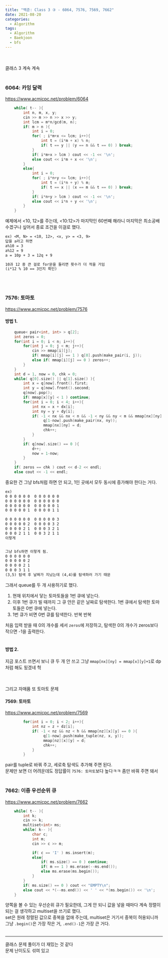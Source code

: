 ```yaml
---
title: "백준: Class 3 ③ - 6064, 7576, 7569, 7662"
date: 2021-08-20
categories:
  - Algorithm
tags:
  - Algorithm
  - Baekjoon
  - bfs
---
```


<br></br>
클래스 3 계속 계속
<br></br>

### 6064: 카잉 달력
https://www.acmicpc.net/problem/6064
```cpp
    while( t-- ){
        int n, m, x, y;
        cin >> m >> n >> x >> y;
        int lcm = m*n/gcd(m, n);
        if( m > n ){
            int i = 0;
            for( ; i*m+x <= lcm; i++){
                int t = (i*m + x) % n;
                if( t == y || (y == n && t == 0) ) break;
            }
            if( i*m+x > lcm ) cout << -1 << '\n';
            else cout << i*m + x << '\n';
        }
        else{
            int i = 0;
            for( ; i*n+y <= lcm; i++){
                int t = (i*n + y) % m;
                if( t == x || (x == m && t == 0) ) break;
            }
            if( i*n+y > lcm ) cout << -1 << '\n';
            else cout << i*n + y << '\n';
        }
    }
```
예제에서 <10, 12>를 주는데, <10:12>가 마지막인 60번째 해라니 마지막은 최소공배수겠구나 싶어서 종료 조건을 이걸로 했다.  
```md
ex) <M, N> = <10, 12>, <x, y> = <3, 9>
답을 a라고 하면
a%10 = 3
a%12 = 9
a = 10p + 3 = 12q + 9

10과 12 중 큰 걸로 for문을 돌리면 횟수가 더 적을 거임
(i*12 % 10 == 3인지 확인)
```
<br></br>

### 7576: 토마토
https://www.acmicpc.net/problem/7576

#### 방법 1.
```cpp
    queue< pair<int, int> > q[2];
    int zeros = 0;
    for(int i = 0; i < n; i++){
        for(int j = 0; j < m; j++){
            cin >> mmap[i][j];
            if( mmap[i][j] == 1 ) q[0].push(make_pair(i, j));
            else if( mmap[i][j] == 0 ) zeros++;
        }
    }
    int d = 1, now = 0, chk = 0;
    while( q[0].size() || q[1].size() ){
        int x = q[now].front().first;
        int y = q[now].front().second;
        q[now].pop();
        if( mmap[x][y] < 1 ) continue;
        for(int i = 0; i < 4; i++){
            int nx = x + dx[i];
            int ny = y + dy[i];
            if( -1 < nx && nx < n && -1 < ny && ny < m && mmap[nx][ny] == 0 ){
                 q[1-now].push(make_pair(nx, ny));
                 mmap[nx][ny] = d;
                 chk++;
            }
        }
        if( q[now].size() == 0 ){
            d++;
            now = 1-now;
        }
    }
    if( zeros == chk ) cout << d-2 << endl;
    else cout << -1 << endl;
```
중요한 건 그냥 bfs처럼 하면 안 되고, 1인 곳에서 모두 동시에 증가해야 한다는 거다.
```md
ex)
0 0 0 0 0 0  0 0 0 0 0 0
0 0 0 0 0 0  0 0 0 0 0 0
0 0 0 0 0 0  0 0 0 0 0 1
0 0 0 0 0 1  0 0 0 0 1 1

0 0 0 0 0 0  0 0 0 0 0 3
0 0 0 0 0 2  0 0 0 0 3 2
0 0 0 0 2 1  0 0 0 3 2 1
0 0 0 2 1 1  0 0 3 2 1 1
이렇게


그냥 bfs하면 이렇게 됨.
0 0 0 0 0 0
0 0 0 0 0 2
0 0 0 0 2 1
0 0 0 3 1 1 
(3,5) 탐색 후 날짜가 지났는데 (4,4)를 탐색하러 가기 때문
```
그래서 queue를 두 개 사용하기로 했다.  
1. 현재 위치에서 닿는 토마토들을 1번 큐에 넣는다.
2. 이후 1번 큐가 빌 때까지 그 큐 안은 같은 날짜로 탐색한다. 1번 큐에서 탐색한 토마토들은 0번 큐에 넣는다.
3. 1번 큐가 비면 0번 큐를 탐색한다. 반복 반복  

처음 입력 받을 때 0의 개수를 세서 `zeros`에 저장하고, 탐색한 0의 개수가 zeros보다 작으면 -1을 출력한다.
<br></br>

#### 방법 2.
지금 포스트 쓰면서 보니 큐 두 개 안 쓰고 그냥 `mmap[nx][ny] = mmap[x][y]+1`로 dp처럼 해도 됬겠네 헉  
<br></br>

그리고 자매품 또 토마토 문제

#### 7569: 토마토
https://www.acmicpc.net/problem/7569
```cpp
        for(int i = 0; i < 2; i++){
            int nz = z + dz[i];
            if( -1 < nz && nz < h && mmap[nz][x][y] == 0 ){
                 q[1-now].push(make_tuple(nz, x, y));
                 mmap[nz][x][y] = d;
                 chk++;
            }
        }
```
pair를 tuple로 바꿔 주고, 세로축 탐색도 추가해 주면 된다.  
문제만 보면 더 어려운데도 정답률이 `7576: 토마토`보다 높다ㅋㅋ 좀만 바꿔 주면 돼서
<br></br>

### 7662: 이중 우선순위 큐
https://www.acmicpc.net/problem/7662
```cpp
    while( t-- ){
        int k;
        cin >> k;
        multiset<int> ms;
        while( k-- ){
            char c;
            int m;
            cin >> c >> m;

            if( c == 'I' ) ms.insert(m);
            else{
                if( ms.size() == 0 ) continue;
                if( m == 1 ) ms.erase(--ms.end());
                else ms.erase(ms.begin());
            }
        }
        if( ms.size() == 0 ) cout << "EMPTY\n";
        else cout << *(--ms.end()) << ' ' << *(ms.begin()) << '\n';
    }
```
양쪽을 볼 수 있는 우선순위 큐가 필요한데, 그게 안 되니 값을 넣을 때마다 계속 정렬이 되는 걸 생각하고 multiset을 쓰기로 했다.  
set은 원래 정렬된 값으로 중복을 없애 주는데, multiset은 거기서 중복이 허용되니까 그냥 `.begin()`은 가장 작은 거, `.end()-1`은 가장 큰 거다.
<br></br>

---
클래스 문제 풀이가 더 재밌는 것 같다  
문제 난이도도 섞여 있고
<br></br>
